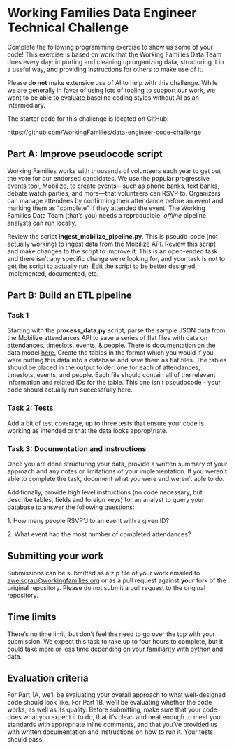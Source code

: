 # Working Families Data Engineer Technical Challenge 

Complete the following programming exercise to show us some of your
code\! This exercise is based on work that the Working Families Data
Team does every day: importing and cleaning up organizing data,
structuring it in a useful way, and providing instructions for others
to make use of it.

Please **do not** make extensive use of AI to help with this
challenge. While we are generally in favor of using lots of tooling to
support our work, we want to be able to evaluate baseline coding
styles without AI as an intermediary.

The starter code for this challenge is located on GitHub:

https://github.com/WorkingFamilies/data-engineer-code-challenge

## **Part A: Improve pseudocode script**

Working Families works with thousands of volunteers each year to get
out the vote for our endorsed candidates. We use the popular
progressive events tool, Mobilize, to create events—such as phone
banks, text banks, debate watch parties, and more—that volunteers can
RSVP to. Organizers can manage attendees by confirming their
attendance before an event and marking them as "complete" if they
attended the event. The Working Families Data Team (that’s you) needs
a reproducible, *offline* pipeline analysts can run locally.

Review the script **ingest\_mobilize\_pipeline.py**. This is pseudo-code
(not actually working) to ingest data from the Mobilize API. Review
this script and make changes to the script to improve it. This is an
open-ended task and there isn’t any specific change we’re looking for,
and your task is not to get the script to actually run. Edit the
script to be better designed, implemented, documented, etc.

## **Part B: Build an ETL pipeline**

### **Task 1**
Starting with the **process\_data.py** script, parse the sample JSON data
from the Mobilize attendances API to save a series of flat files with
data on attendances, timeslots, events, & people. There is
documentation on the data model [here.](https://github.com/mobilizeamerica/api#attendances) Create the tables in the format
which you would if you were putting this data into a database and save
them as flat files. The tables should be placed in the output folder:
one for each of attendances, timeslots, events, and people. Each file
should contain all of the relevant information and related IDs for the
table. This one isn’t pseudocode \- your code should actually run
successfully here.

### **Task 2: Tests**
Add a bit of test coverage, up to three tests that ensure your code is
working as intended or that the data looks approp\riate.

### **Task 3: Documentation and instructions** 

Once you are done structuring your data, provide a written summary of
your approach and any notes or limitations of your implementation. If
you weren’t able to complete the task, document what you were and
weren’t able to do.

Additionally, provide high level instructions (no code necessary, but
describe tables, fields and foreign keys) for an analyst to query your
database to answer the following questions:

1\. How many people RSVP’d to an event with a given ID?

2\. What event had the most number of completed attendances?

## **Submitting your work** 

Submissions can be submitted as a zip file of your work emailed to
aweisgrau@workingfamilies.org or as a pull request against **your** fork
of the original repository. Please do not submit a pull request to the
original repository.

## **Time limits**

There’s no time limit, but don’t feel the need to go over the top with
your submission. We expect this task to take up to four hours to
complete, but it could take more or less time depending on your
familiarity with python and data.

## **Evaluation criteria** 

For Part 1A, we’ll be evaluating your overall approach to what
well-designed code should look like. For Part 1B, we’ll be evaluating
whether the code works, as well as its quality. Before submitting,
make sure that your code does what you expect it to do, that it’s
clean and neat enough to meet your standards with appropriate inline
comments, and that you’ve provided us with written documentation and
instructions on how to run it. Your tests should pass!

